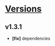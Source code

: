 # [Versions](https://github.com/Tracktor/eslint-config-react-tracktor/releases)

## v1.3.1
- **[fix]** dependencies
